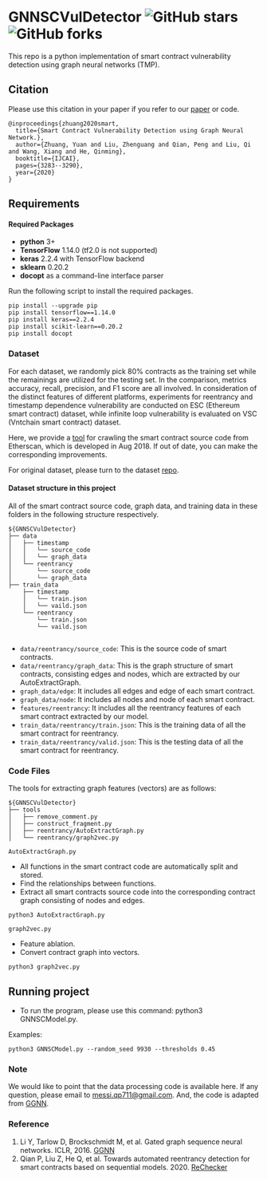 # GNNSCVulDetector ![GitHub stars](https://img.shields.io/github/stars/Messi-Q/GNNSCVulDetector.svg?style=plastic) ![GitHub forks](https://img.shields.io/github/forks/Messi-Q/GNNSCVulDetector.svg?color=blue&style=plastic) 

This repo is a python implementation of smart contract vulnerability detection using graph neural networks (TMP).


## Citation
Please use this citation in your paper if you refer to our [paper](https://www.ijcai.org/Proceedings/2020/0454.pdf) or code.
```
@inproceedings{zhuang2020smart,
  title={Smart Contract Vulnerability Detection using Graph Neural Network.},
  author={Zhuang, Yuan and Liu, Zhenguang and Qian, Peng and Liu, Qi and Wang, Xiang and He, Qinming},
  booktitle={IJCAI},
  pages={3283--3290},
  year={2020}
}
``` 


## Requirements

#### Required Packages
* **python** 3+
* **TensorFlow** 1.14.0 (tf2.0 is not supported)
* **keras** 2.2.4 with TensorFlow backend
* **sklearn** 0.20.2
* **docopt** as a command-line interface parser 

Run the following script to install the required packages.
```shell
pip install --upgrade pip
pip install tensorflow==1.14.0
pip install keras==2.2.4
pip install scikit-learn==0.20.2
pip install docopt
```

### Dataset
For each dataset, we randomly pick 80% contracts as the training set while the remainings are utilized for the testing set. 
In the comparison, metrics accuracy, recall, precision, and F1 score are all involved. In consideration of the distinct features of different platforms, 
experiments for reentrancy and timestamp dependence vulnerability are conducted on ESC (Ethereum smart contract) dataset, while infinite loop vulnerability is evaluated on VSC (Vntchain smart contract) dataset.

Here, we provide a [tool](https://github.com/Messi-Q/Crawler) for crawling the smart contract source code from Etherscan, which is developed in Aug 2018. 
If out of date, you can make the corresponding improvements.

For original dataset, please turn to the dataset [repo](https://github.com/Messi-Q/Smart-Contract-Dataset).


#### Dataset structure in this project
All of the smart contract source code, graph data, and training data in these folders in the following structure respectively.
```shell
${GNNSCVulDetector}
├── data
│   ├── timestamp
│   │   └── source_code
│   │   └── graph_data
│   └── reentrancy
│       └── source_code
│       └── graph_data
├── train_data
    ├── timestamp
    │   └── train.json
    │   └── vaild.json
    └── reentrancy
        └── train.json
        └── vaild.json
      

```

* `data/reentrancy/source_code`:  This is the source code of smart contracts.
* `data/reentrancy/graph_data`: This is the graph structure of smart contracts, consisting edges and nodes, which are extracted by our AutoExtractGraph.
* `graph_data/edge`: It includes all edges and edge of each smart contract.
* `graph_data/node`: It includes all nodes and node of each smart contract.
* `features/reentrancy`: It includes all the reentrancy features of each smart contract extracted by our model.
* `train_data/reentrancy/train.json`: This is the training data of all the smart contract for reentrancy.
* `train_data/reentrancy/valid.json`: This is the testing data of all the smart contract for reentrancy.


### Code Files
The tools for extracting graph features (vectors) are as follows:
```shell
${GNNSCVulDetector}
├── tools
│   ├── remove_comment.py
│   ├── construct_fragment.py
│   ├── reentrancy/AutoExtractGraph.py
│   └── reentrancy/graph2vec.py
```

`AutoExtractGraph.py`
* All functions in the smart contract code are automatically split and stored.
* Find the relationships between functions.
* Extract all smart contracts source code into the corresponding contract graph consisting of nodes and edges.
```shell
python3 AutoExtractGraph.py
```

`graph2vec.py`
* Feature ablation.
* Convert contract graph into vectors.
```shell
python3 graph2vec.py
```


## Running project
* To run the program, please use this command: python3 GNNSCModel.py.

Examples:
```shell
python3 GNNSCModel.py --random_seed 9930 --thresholds 0.45
```

### Note
We would like to point that the data processing code is available here. 
If any question, please email to messi.qp711@gmail.com. And, the code is adapted from [GGNN](https://github.com/Microsoft/gated-graph-neural-network-samples).



### Reference
1. Li Y, Tarlow D, Brockschmidt M, et al. Gated graph sequence neural networks. ICLR, 2016. [GGNN](https://arxiv.org/abs/1511.05493)
2. Qian P, Liu Z, He Q, et al. Towards automated reentrancy detection for smart contracts based on sequential models. 2020. [ReChecker](https://github.com/Messi-Q/ReChecker)



